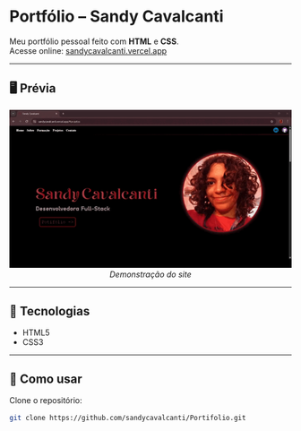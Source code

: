 # Portfólio – Sandy Cavalcanti

Meu portfólio pessoal feito com **HTML** e **CSS**.  
Acesse online: [sandycavalcanti.vercel.app](https://sandycavalcanti.vercel.app/)

---

## 🖥️ Prévia

<p align="center">
  <img src="img/videoDemonstrativo.gif" width="800"/><br>
  <em>Demonstração do site</em>
</p>

---

## 🚀 Tecnologias

- HTML5  
- CSS3  

---

## 📂 Como usar

Clone o repositório:

```bash
git clone https://github.com/sandycavalcanti/Portifolio.git
